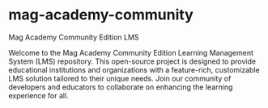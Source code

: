 # mag-academy-community
Mag Academy Community Edition LMS

Welcome to the Mag Academy Community Edition Learning Management System (LMS) repository. This open-source project is designed to provide educational institutions and organizations with a feature-rich, customizable LMS solution tailored to their unique needs. Join our community of developers and educators to collaborate on enhancing the learning experience for all.

